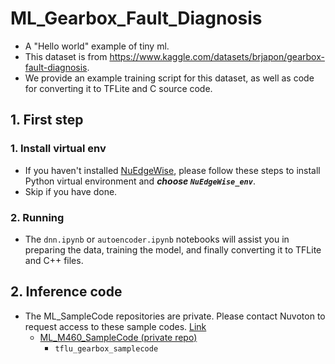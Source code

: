 # ML_Gearbox_Fault_Diagnosis
- A "Hello world" example of tiny ml.
- This dataset is from https://www.kaggle.com/datasets/brjapon/gearbox-fault-diagnosis.
- We provide an example training script for this dataset, as well as code for converting it to TFLite and C source code.

## 1. First step
### 1. Install virtual env
- If you haven't installed [NuEdgeWise](https://github.com/OpenNuvoton/NuEdgeWise), please follow these steps to install Python virtual environment and ***choose `NuEdgeWise_env`***.
- Skip if you have done.
### 2. Running
- The `dnn.ipynb` or `autoencoder.ipynb` notebooks will assist you in preparing the data, training the model, and finally converting it to TFLite and C++ files.

## 2. Inference code
- The ML_SampleCode repositories are private. Please contact Nuvoton to request access to these sample codes. [Link](https://www.nuvoton.com/ai/contact-us/)
    - [ML_M460_SampleCode (private repo)](https://github.com/OpenNuvoton/ML_M460_SampleCode)
        - `tflu_gearbox_samplecode`





